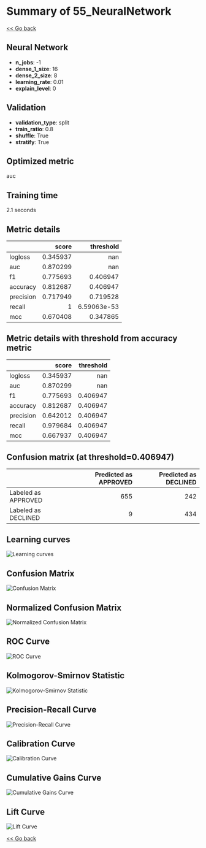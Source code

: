 # Summary of 55_NeuralNetwork

[<< Go back](../README.md)


## Neural Network
- **n_jobs**: -1
- **dense_1_size**: 16
- **dense_2_size**: 8
- **learning_rate**: 0.01
- **explain_level**: 0

## Validation
 - **validation_type**: split
 - **train_ratio**: 0.8
 - **shuffle**: True
 - **stratify**: True

## Optimized metric
auc

## Training time

2.1 seconds

## Metric details
|           |    score |     threshold |
|:----------|---------:|--------------:|
| logloss   | 0.345937 | nan           |
| auc       | 0.870299 | nan           |
| f1        | 0.775693 |   0.406947    |
| accuracy  | 0.812687 |   0.406947    |
| precision | 0.717949 |   0.719528    |
| recall    | 1        |   6.59063e-53 |
| mcc       | 0.670408 |   0.347865    |


## Metric details with threshold from accuracy metric
|           |    score |   threshold |
|:----------|---------:|------------:|
| logloss   | 0.345937 |  nan        |
| auc       | 0.870299 |  nan        |
| f1        | 0.775693 |    0.406947 |
| accuracy  | 0.812687 |    0.406947 |
| precision | 0.642012 |    0.406947 |
| recall    | 0.979684 |    0.406947 |
| mcc       | 0.667937 |    0.406947 |


## Confusion matrix (at threshold=0.406947)
|                     |   Predicted as APPROVED |   Predicted as DECLINED |
|:--------------------|------------------------:|------------------------:|
| Labeled as APPROVED |                     655 |                     242 |
| Labeled as DECLINED |                       9 |                     434 |

## Learning curves
![Learning curves](learning_curves.png)
## Confusion Matrix

![Confusion Matrix](confusion_matrix.png)


## Normalized Confusion Matrix

![Normalized Confusion Matrix](confusion_matrix_normalized.png)


## ROC Curve

![ROC Curve](roc_curve.png)


## Kolmogorov-Smirnov Statistic

![Kolmogorov-Smirnov Statistic](ks_statistic.png)


## Precision-Recall Curve

![Precision-Recall Curve](precision_recall_curve.png)


## Calibration Curve

![Calibration Curve](calibration_curve_curve.png)


## Cumulative Gains Curve

![Cumulative Gains Curve](cumulative_gains_curve.png)


## Lift Curve

![Lift Curve](lift_curve.png)



[<< Go back](../README.md)
